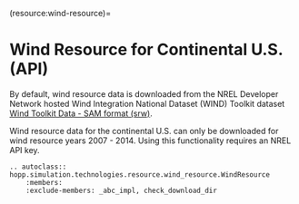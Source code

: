 (resource:wind-resource)=
# Wind Resource for Continental U.S. (API)

By default, wind resource data is downloaded from the NREL Developer Network hosted Wind Integration National Dataset (WIND) Toolkit dataset [Wind Toolkit Data - SAM format (srw)](https://developer.nrel.gov/docs/wind/wind-toolkit/wtk-srw-download/). 

Wind resource data for the continental U.S. can only be downloaded for wind resource years 2007 - 2014. Using this functionality requires an NREL API key.

```{eval-rst}
.. autoclass:: hopp.simulation.technologies.resource.wind_resource.WindResource
    :members:
    :exclude-members: _abc_impl, check_download_dir
```